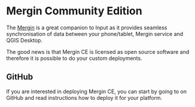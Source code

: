 # Mergin Community Edition

<PublicImage src="Mergin.svg" />

The [Mergin](https://public.cloudmergin.com) is a great companion to Input as it 
provides seamless synchronisation of data between your phone/tablet, 
Mergin service and QGIS Desktop.

The good news is that Mergin CE is licensed as open source software and therefore 
it is possible to do your custom deployments.

## GitHub

If you are interested in deploying Mergin CE, you can start by going to 
<GitHubRepo id="lutraconsulting/mergin" /> on GitHub and 
read instructions how to deploy it for your platform.
